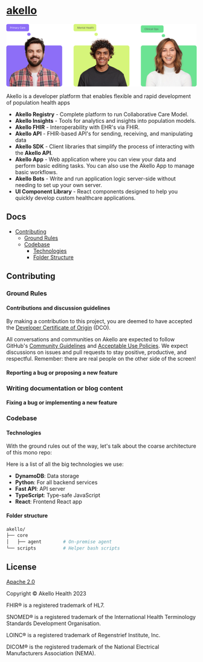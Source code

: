 # [akello](https://www.akello.io)

![Alt text](/assets/banner.png "akello")

Akello is a developer platform that enables flexible and rapid development of population health apps

- **Akello Registry** - Complete platform to run Collaborative Care Model.
- **Akello Insights** - Tools for analytics and insights into population models.
- **Akello FHIR** - Interoperability with EHR's via FHIR.
- **Akello API** - FHIR-based API's for sending, receiving, and manipulating data
- **Akello SDK** - Client libraries that simplify the process of interacting with the **Akello API**.
- **Akello App** - Web application where you can view your data and perform basic editing tasks. You can also use the Akello App to manage basic workflows.
- **Akello Bots** - Write and run application logic server-side without needing to set up your own server.
- **UI Component Library** - React components designed to help you quickly develop custom healthcare applications.

## Docs
- [Contributing](#contributing)
  - [Ground Rules](#ground-rules)
  - [Codebase](#codebase)
    - [Technologies](#technologies)
    - [Folder Structure](#folder-structure)


## Contributing

### Ground Rules

#### Contributions and discussion guidelines

By making a contribution to this project, you are deemed to have accepted the [Developer Certificate of Origin](https://developercertificate.org/) (DCO).

All conversations and communities on Akello are expected to follow GitHub's [Community Guidelines](https://help.github.com/en/github/site-policy/github-community-guidelines)
and [Acceptable Use Policies](https://help.github.com/en/github/site-policy/github-acceptable-use-policies). We expect
discussions on issues and pull requests to stay positive, productive, and respectful. Remember: there are real people on
the other side of the screen!

#### Reporting a bug or proposing a new feature

### Writing documentation or blog content

#### Fixing a bug or implementing a new feature

### Codebase

#### Technologies

With the ground rules out of the way, let's talk about the coarse architecture of this mono repo:

Here is a list of all the big technologies we use:

- **DynamoDB**: Data storage
- **Python**: For all backend services
- **Fast API**: API server
- **TypeScript**: Type-safe JavaScript
- **React**: Frontend React app


#### Folder structure

```sh
akello/
├── core
│   ├── agent        # On-premise agent
└── scripts          # Helper bash scripts
```

## License

[Apache 2.0](LICENSE.txt)

Copyright &copy; Akello Health 2023

FHIR&reg; is a registered trademark of HL7.

SNOMED&reg; is a registered trademark of the International Health Terminology Standards Development Organisation.

LOINC&reg; is a registered trademark of Regenstrief Institute, Inc.

DICOM&reg; is the registered trademark of the National Electrical Manufacturers Association (NEMA).
